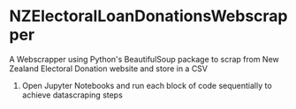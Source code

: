 # NZElectoralLoanDonationsWebscrapper
A Webscrapper using Python's BeautifulSoup package to scrap from New Zealand Electoral Donation website and store in a CSV

1. Open Jupyter Notebooks and run each block of code sequentially to achieve datascraping steps
